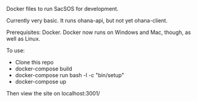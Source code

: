Docker files to run SacSOS for development.

Currently very basic. It runs ohana-api, but not yet ohana-client.

Prerequisites: Docker. Docker now runs on Windows and Mac, though, as well as Linux.

To use:

 * Clone this repo
 * docker-compose build
 * docker-compose run bash -l -c "bin/setup"
 * docker-compose up

Then view the site on localhost:3001/

